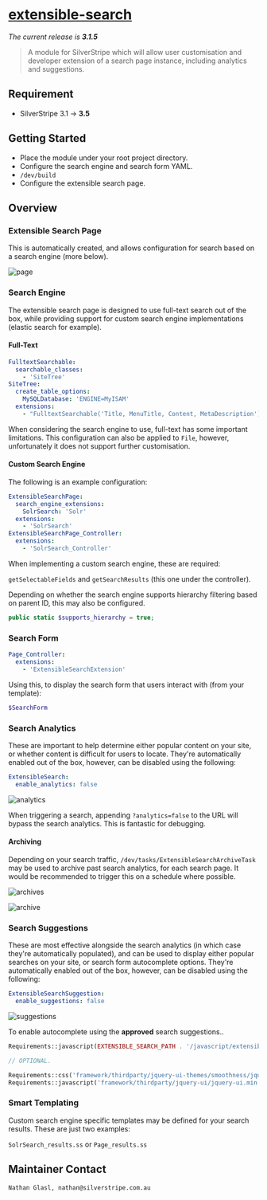 # [extensible-search](https://packagist.org/packages/nglasl/silverstripe-extensible-search)

_The current release is **3.1.5**_

> A module for SilverStripe which will allow user customisation and developer extension of a search page instance, including analytics and suggestions.

## Requirement

* SilverStripe 3.1 → **3.5**

## Getting Started

* Place the module under your root project directory.
* Configure the search engine and search form YAML.
* `/dev/build`
* Configure the extensible search page.

## Overview

### Extensible Search Page

This is automatically created, and allows configuration for search based on a search engine (more below).

![page](https://raw.githubusercontent.com/nglasl/silverstripe-extensible-search/master/images/extensible-search-page.png)

### Search Engine

The extensible search page is designed to use full-text search out of the box, while providing support for custom search engine implementations (elastic search for example).

#### Full-Text

```yaml
FulltextSearchable:
  searchable_classes:
    - 'SiteTree'
SiteTree:
  create_table_options:
    MySQLDatabase: 'ENGINE=MyISAM'
  extensions:
    - "FulltextSearchable('Title, MenuTitle, Content, MetaDescription')"
```

When considering the search engine to use, full-text has some important limitations. This configuration can also be applied to `File`, however, unfortunately it does not support further customisation.

#### Custom Search Engine

The following is an example configuration:

```yaml
ExtensibleSearchPage:
  search_engine_extensions:
    SolrSearch: 'Solr'
  extensions:
    - 'SolrSearch'
ExtensibleSearchPage_Controller:
  extensions:
    - 'SolrSearch_Controller'
```

When implementing a custom search engine, these are required:

`getSelectableFields` and `getSearchResults` (this one under the controller).

Depending on whether the search engine supports hierarchy filtering based on parent ID, this may also be configured.

```php
public static $supports_hierarchy = true;
```

### Search Form

```yaml
Page_Controller:
  extensions:
    - 'ExtensibleSearchExtension'
```

Using this, to display the search form that users interact with (from your template):

```php
$SearchForm
```

### Search Analytics

These are important to help determine either popular content on your site, or whether content is difficult for users to locate. They're automatically enabled out of the box, however, can be disabled using the following:

```yaml
ExtensibleSearch:
  enable_analytics: false
```

![analytics](https://raw.githubusercontent.com/nglasl/silverstripe-extensible-search/master/images/extensible-search-analytics.png)

When triggering a search, appending `?analytics=false` to the URL will bypass the search analytics. This is fantastic for debugging.

#### Archiving

Depending on your search traffic, `/dev/tasks/ExtensibleSearchArchiveTask` may be used to archive past search analytics, for each search page. It would be recommended to trigger this on a schedule where possible.

![archives](https://raw.githubusercontent.com/nglasl/silverstripe-extensible-search/master/images/extensible-search-archives.png)

![archive](https://raw.githubusercontent.com/nglasl/silverstripe-extensible-search/master/images/extensible-search-archive.png)

### Search Suggestions

These are most effective alongside the search analytics (in which case they're automatically populated), and can be used to display either popular searches on your site, or search form autocomplete options. They're automatically enabled out of the box, however, can be disabled using the following:

```yaml
ExtensibleSearchSuggestion:
  enable_suggestions: false
```

![suggestions](https://raw.githubusercontent.com/nglasl/silverstripe-extensible-search/master/images/extensible-search-suggestions.png)

To enable autocomplete using the **approved** search suggestions..

```php
Requirements::javascript(EXTENSIBLE_SEARCH_PATH . '/javascript/extensible-search-suggestions.js');

// OPTIONAL.

Requirements::css('framework/thirdparty/jquery-ui-themes/smoothness/jquery-ui.min.css');
Requirements::javascript('framework/thirdparty/jquery-ui/jquery-ui.min.js');
```

### Smart Templating

Custom search engine specific templates may be defined for your search results. These are just two examples:

`SolrSearch_results.ss` or `Page_results.ss`

## Maintainer Contact

	Nathan Glasl, nathan@silverstripe.com.au
